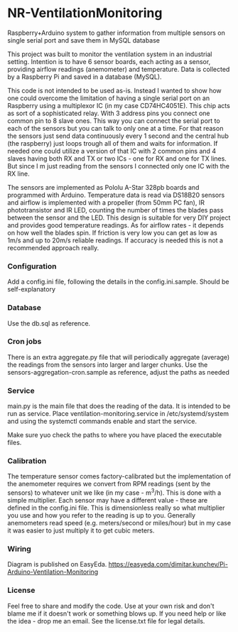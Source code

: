 # NR-VentilationMonitoring
Raspberry+Arduino system to gather information from multiple sensors on single serial port and save them in MySQL 
database

This project was built to monitor the ventilation system in an industrial setting. Intention is to have 6 sensor boards, 
each acting as a sensor, providing airflow readings (anemometer) and temperature. Data is collected by a Raspberry Pi 
and saved in a database (MySQL).

This code is not intended to be used as-is. Instead I wanted to show how one could overcome the limitation of having 
a single serial port on an Raspberry using a multiplexor IC (in my case CD74HC4051E). This chip acts as sort of a 
sophisticated relay. With 3 address pins you connect one common pin to 8 slave ones. This way you can connect the serial 
port to each of the sensors but you can talk to only one at a time. For that reason the sensors just send data 
continuously every 1 second and the central hub (the raspberry) just loops trough all of them and waits for information. 
If needed one could utilize a version of that IC with 2 common pins and 4 slaves having both RX and TX or two ICs - 
one for RX and one for TX lines. But since I m just reading from the sensors I connected only one IC with the RX line.

The sensors are implemented as Pololu A-Star 328pb boards and programmed with Arduino. Temperature data is read via
DS18B20 sensors and airflow is implemented with a propeller (from 50mm PC fan), IR phototransistor and IR LED, 
counting the number of times the blades pass between the sensor and the LED. This design is suitable for very DIY 
project and provides good temperature readings. As for airflow rates - it depends on how well the blades spin. If 
friction is very low you can get as low as 1m/s and up to 20m/s reliable readings. If accuracy is needed this is not
a recommended approach really.

### Configuration
Add a config.ini file, following the details in the config.ini.sample. Should be self-explanatory

### Database
Use the db.sql as reference.

### Cron jobs
There is an extra aggregate.py file that will periodically aggregate (average) the readings from the sensors into 
larger and larger chunks. Use the sensors-aggregation-cron.sample as reference, adjust the paths as needed

### Service
main.py is the main file that does the reading of the data. It is intended to be run as service. Place 
ventilation-monitoring.service in /etc/systemd/system and using the systemctl commands enable and start the service.

Make sure yuo check the paths to where you have placed the executable files.

### Calibration
The temperature sensor comes factory-calibrated but the implementation of the anemometer requires we convert from
RPM readings (sent by the sensors) to whatever unit we like (in my case - m<sup>3</sup>/h). This is done with a simple
multiplier. Each sensor may have a different value - these are defined in the config.ini file. This is dimensionless
really so what multiplier you use and how you refer to the reading is up to you. Generally anemometers read speed
(e.g. meters/second or miles/hour) but in my case it was easier to just multiply it to get cubic meters.

### Wiring
Diagram is published on EasyEda.
https://easyeda.com/dimitar.kunchev/Pi-Arduino-Ventilation-Monitoring

### License
Feel free to share and modify the code. Use at your own risk and don't blame me if it doesn't work or something blows 
up. If you need help or like the idea - drop me an email. See the license.txt file for legal details.